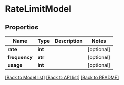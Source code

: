 # RateLimitModel

## Properties
Name | Type | Description | Notes
------------ | ------------- | ------------- | -------------
**rate** | **int** |  | [optional] 
**frequency** | **str** |  | [optional] 
**usage** | **int** |  | [optional] 

[[Back to Model list]](../README.md#documentation-for-models) [[Back to API list]](../README.md#documentation-for-api-endpoints) [[Back to README]](../README.md)

